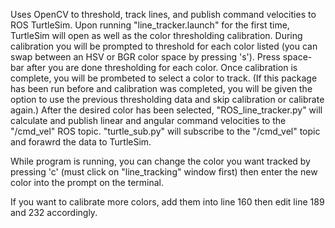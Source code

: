 Uses OpenCV to threshold, track lines, and publish command velocities to ROS TurtleSim. 
Upon running "line_tracker.launch" for the first time, TurtleSim will open as well as the color thresholding calibration.
During calibration you will be prompted to threshold for each color listed (you can swap between an HSV or BGR color space by pressing 's'). Press space-bar after you are done thresholding for each color.
Once calibration is complete, you will be prombeted to select a color to track.
(If this package has been run before and calibration was completed, you will be given the option to use the previous thresholding data and skip calibration or calibrate again.)
After the desired color has been selected, "ROS_line_tracker.py" will calculate and publish linear and angular command velocities to the "/cmd_vel" ROS topic.
"turtle_sub.py" will subscribe to the "/cmd_vel" topic and forawrd the data to TurtleSim.

While program is running, you can change the color you want tracked by pressing 'c' (must click on "line_tracking" window first) then enter the new color into the prompt on the terminal.

If you want to calibrate more colors, add them into line 160 then edit line 189 and 232 accordingly.
